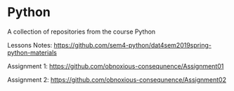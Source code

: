 # Python
A collection of repositories from the course Python

Lessons Notes: https://github.com/sem4-python/dat4sem2019spring-python-materials 

Assignment 1: https://github.com/obnoxious-consequnence/Assignment01

Assignment 2: https://github.com/obnoxious-consequnence/Assignment02
